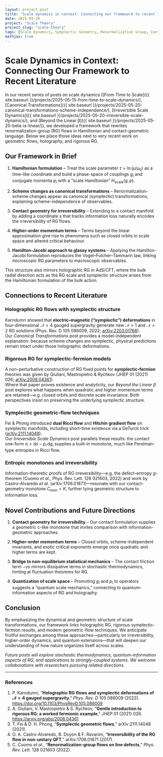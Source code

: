 ```yaml
---
layout: project_post
title: "Scale dynamics in context: Connecting our framework to recent literature"
date: 2025-05-20
project: "Scale Theory"
project_slug: "scale-theory"
tags: [Scale Dynamics, Symplectic Geometry, Renormalization Group, Contact Geometry, Holographic RG]
mathjax: true
---
```


# Scale Dynamics in Context: Connecting Our Framework to Recent Literature

In our recent series of posts on scale dynamics ([From Time to Scale]({{ site.baseurl }}/projects/2025-05-15-from-time-to-scale-dynamics/), [Canonical Transformations]({{ site.baseurl }}/projects/2025-05-20-canonical-transformations-scheme-independence/), [Irreversible Scale Dynamics]({{ site.baseurl }}/projects/2025-05-20-irreversible-scale-dynamics/), and [Beyond the Linear β]({{ site.baseurl }}/projects/2025-05-20-beta-is-linear/)), we developed a framework that rewrites renormalization-group (RG) flows in Hamiltonian and contact-geometric language. Below we place those ideas next to very recent work on geometric flows, holography, and rigorous RG.

## Our Framework in Brief

1. **Hamiltonian formulation** – Treat the scale parameter $\tau=\ln(\mu/\mu_0)$ as a time-like coordinate and build a phase-space of couplings $g_i$ and conjugate momenta $p_i$ with a “scale Hamiltonian” $H_{\text{scale}}(g,p)$.

2. **Scheme changes as canonical transformations** – Renormalization-scheme changes appear as canonical (symplectic) transformations, explaining scheme-independence of observables.

3. **Contact geometry for irreversibility** – Extending to a contact manifold by adding a coordinate $s$ that tracks information loss naturally encodes the irreversibility of RG flows.

4. **Higher-order momentum terms** – Terms beyond the linear approximation give rise to phenomena such as closed orbits in scale space and altered critical behaviour.

5. **Hamilton-Jacobi approach to glassy systems** – Applying the Hamilton-Jacobi formulation reproduces the Vogel–Fulcher–Tammann law, linking microscopic RG parameters to macroscopic observables.

This structure also mirrors holographic RG in AdS/CFT, where the bulk radial direction acts as the RG scale and symplectic structure arises from the Hamiltonian formulation of the bulk action.

## Connections to Recent Literature

### Holographic RG flows with symplectic structure

Karndumri showed that **electric–magnetic (“symplectic”) deformations** in four-dimensional $\mathcal N=4$ gauged supergravity generate new $\mathcal N=1$ and $\mathcal N=2$ RG solutions (Phys. Rev. D 105 086009, 2022; [arXiv:2203.01766](https://arxiv.org/abs/2203.01766)).  
Our *Canonical Transformations* post provides a model-independent explanation: because scheme changes are symplectic, physical predictions remain intact under those holographic deformations.

### Rigorous RG for symplectic-fermion models

A non-perturbative construction of RG fixed points for **symplectic-fermion** theories was given by Giuliani, Mastropietro & Rychkov (JHEP 01 (2021) 026; [arXiv:2008.04361](https://arxiv.org/abs/2008.04361)).  
Where that paper proves existence and analyticity, our *Beyond the Linear β* post explores what happens when quadratic and higher momentum terms are retained—e.g. closed orbits and discrete scale invariance. Both perspectives insist on preserving the underlying symplectic structure.

### Symplectic geometric-flow techniques

Fei & Phong introduced **dual Ricci flow** and **Hitchin gradient flow** on symplectic manifolds, including short-time existence via a DeTurck trick ([arXiv:2111.14048](https://arxiv.org/abs/2111.14048)).  
Our *Irreversible Scale Dynamics* post parallels these results: the contact one-form $\eta=\mathrm d s-p_i\,\mathrm d g_i$ supplies a built-in monotone, much like Perelman-type entropies in Ricci flow.

### Entropic monotones and irreversibility

Information-theoretic proofs of RG irreversibility—e.g. the defect-entropy $g$-theorem (Cuomo *et al.*, Phys. Rev. Lett. 128 021603, 2022) and work by Castro-Alvaredo *et al.* (arXiv:1706.01871)—resonate with our contact-geometry monotone $C_{\text{mon}}=K$, further tying geometric structure to information loss.

## Novel Contributions and Future Directions

1. **Contact geometry for irreversibility** – Our contact formulation supplies a geometric c-like monotone that invites comparison with information-geometric approaches.

2. **Higher-order momentum terms** – Closed orbits, scheme-independent invariants, and exotic critical exponents emerge once quadratic and higher terms are kept.

3. **Bridge to non-equilibrium statistical mechanics** – The contact friction term $-\gamma s$ mirrors dissipative terms in stochastic thermodynamics, hinting at fluctuation theorems for RG.

4. **Quantization of scale space** – Promoting $g_i$ and $p_i$ to operators suggests a “quantum scale mechanics,” connecting to quantum-information aspects of RG and holography.

## Conclusion

By emphasizing the dynamical and geometric structure of scale transformations, our framework links holographic RG, rigorous symplectic-fermion results, and modern geometric-flow techniques. We anticipate fruitful exchanges among these approaches—particularly on irreversibility, higher-order dynamics, and quantum extensions—that will deepen our understanding of how nature organizes itself across scales.

*Future posts will explore stochastic thermodynamics, quantum-information aspects of RG, and applications to strongly-coupled systems. We welcome collaborations with researchers pursuing related directions.*

---

### References

1. P. Karndumri, “**Holographic RG flows and symplectic deformations of $\mathcal N=4$ gauged supergravity**,” *Phys. Rev. D* 105 086009 (2022). <https://doi.org/10.1103/PhysRevD.105.086009>  
2. A. Giuliani, V. Mastropietro & S. Rychkov, “**Gentle introduction to rigorous RG: a worked fermionic example**,” *JHEP* 01 (2021) 026. <https://arxiv.org/abs/2008.04361>  
3. T. Fei & D. H. Phong, “**Symplectic geometric flows**,” arXiv:2111.14048 (2021).  
4. O. A. Castro-Alvaredo, B. Doyon & F. Ravanini, “**Irreversibility of the RG flow in non-unitary QFT**,” arXiv:1706.01871 (2017).  
5. C. Cuomo *et al.*, “**Renormalization-group flows on line defects**,” *Phys. Rev. Lett.* 128 021603 (2022).